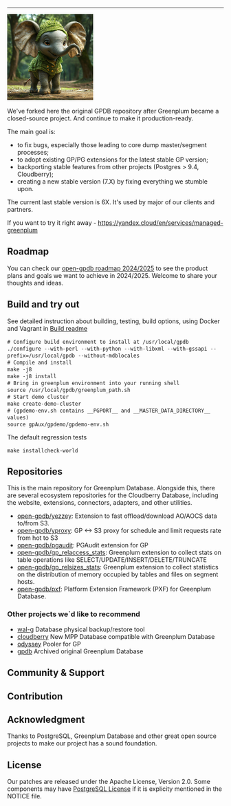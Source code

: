 ----------------------------------------------------------------------

![Greenplum](mascot-opengpdb.png)

We've forked here the original GPDB repository after Greenplum became a closed-source project. And continue to make it production-ready.

The main goal is:
- to fix bugs, especially those leading to core dump master/segment processes;
- to adopt existing GP/PG extensions for the latest stable GP version;
- backporting stable features from other projects (Postgres > 9.4, Cloudberry);
- creating a new stable version (7.X) by fixing everything we stumble upon.

The current last stable version is 6X. It's used by major of our clients and partners. 

If you want to try it right away - https://yandex.cloud/en/services/managed-greenplum 

## Roadmap

You can check our [open-gpdb roadmap 2024/2025](https://github.com/orgs/open-gpdb/discussions/11) to see the
product plans and goals we want to achieve in 2024/2025. Welcome to share your thoughts and ideas.

## Build and try out

See detailed instruction about building, testing, build options, using Docker and Vagrant in [Build readme](README.build.md)

```
# Configure build environment to install at /usr/local/gpdb
./configure --with-perl --with-python --with-libxml --with-gssapi --prefix=/usr/local/gpdb --without-mdblocales
# Compile and install
make -j8
make -j8 install
# Bring in greenplum environment into your running shell
source /usr/local/gpdb/greenplum_path.sh
# Start demo cluster
make create-demo-cluster
# (gpdemo-env.sh contains __PGPORT__ and __MASTER_DATA_DIRECTORY__ values)
source gpAux/gpdemo/gpdemo-env.sh
```

The default regression tests

```
make installcheck-world
```

## Repositories

This is the main repository for Greenplum Database. Alongside this, there are several ecosystem repositories for the Cloudberry Database, including the website, extensions, connectors, adapters, and other utilities.

- [open-gpdb/yezzey](https://github.com/open-gpdb/yezzey): Extension to fast offload/download AO/AOCS data to/from S3.
- [open-gpdb/yproxy](https://github.com/open-gpdb/yproxy): GP <-> S3 proxy for schedule and limit requests rate from hot to S3
- [open-gpdb/pgaudit](https://github.com/open-gpdb/pgaudit): PGAudit extension for GP
- [open-gpdb/gp_relaccess_stats](https://github.com/open-gpdb/gp_relaccess_stats): Greenplum extension to collect stats on table operations like SELECT/UPDATE/INSERT/DELETE/TRUNCATE
- [open-gpdb/gp_relsizes_stats](https://github.com/open-gpdb/gp_relsizes_stats): Greenplum extension to collect statistics on the distribution of memory occupied by tables and files on segment hosts.
- [open-gpdb/pxf](https://github.com/open-gpdb/pxf): Platform Extension Framework (PXF) for Greenplum Database.

### Other projects we`d like to recommend

- [wal-g](https://github.com/wal-g/wal-g) Database physical backup/restore tool
- [cloudberry](https://github.com/cloudberrydb/cloudberrydb) New MPP Database compatible with Greenplum Database
- [odyssey](https://github.com/yandex/odyssey) Pooler for GP
- [gpdb](https://github.com/greenplum-db) Archived original Greenplum Database

## Community & Support 

## Contribution

## Acknowledgment
Thanks to PostgreSQL, Greenplum Database and other great open source projects to make our project has a sound foundation.

## License
Our patches are released under the Apache License, Version 2.0. Some components may have [PostgreSQL License](https://www.postgresql.org/about/licence/) if it is explicity mentioned in the NOTICE file. 

